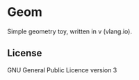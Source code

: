 Geom
====

Simple geometry toy, written in v (vlang.io).

License
-------

GNU General Public Licence version 3
